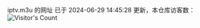 iptv.m3u 的网址 已于 2024-06-29 14:45:28 更新，本仓库访客数：![Visitor's Count](https://profile-counter.glitch.me/pxiptv_TV/count.svg)
